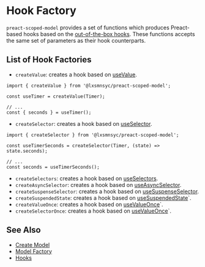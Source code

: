 # Hook Factory

`preact-scoped-model` provides a set of functions which produces Preact-based hooks based on the [out-of-the-box hooks](/packages/preact-scoped-model/hooks/README.md). These functions accepts the same set of parameters as their hook counterparts.

## List of Hook Factories

- `createValue`: creates a hook based on [useValue](/packages/preact-scoped-model/docs/hooks/use-value.md).
```tsx
import { createValue } from '@lxsmnsyc/preact-scoped-model';

const useTimer = createValue(Timer);

// ...
const { seconds } = useTimer();
```

- `createSelector`: creates a hook based on [useSelector](/packages/preact-scoped-model/docs/hooks/use-selector.md).

```tsx
import { createSelector } from '@lxsmnsyc/preact-scoped-model';

const useTimerSeconds = createSelector(Timer, (state) => state.seconds);

// ...
const seconds = useTimerSeconds();
```

- `createSelectors`: creates a hook based on [useSelectors](/packages/preact-scoped-model/docs/hooks/use-selectors.md).
- `createAsyncSelector`: creates a hook based on [useAsyncSelector](/packages/preact-scoped-model/docs/hooks/use-async-selector.md).
- `createSuspenseSelector`: creates a hook based on [useSuspenseSelector](/packages/preact-scoped-model/docs/hooks/use-suspense-selector.md).
- `createSuspendedState`: creates a hook based on [useSuspendedState](/packages/preact-scoped-model/docs/hooks/use-suspended-state.md)`.
- `createValueOnce`: creates a hook based on [useValueOnce](/packages/preact-scoped-model/docs/hooks/use-value-once.md)`.
- `createSelectorOnce`: creates a hook based on [useValueOnce](/packages/preact-scoped-model/docs/hooks/use-selector-once.md)`.

## See Also
- [Create Model](/packages/preact-scoped-model/docs/create-model.md)
- [Model Factory](/packages/preact-scoped-model/docs/model-factory.md)
- [Hooks](/packages/preact-scoped-model/docs/hooks/README.md)